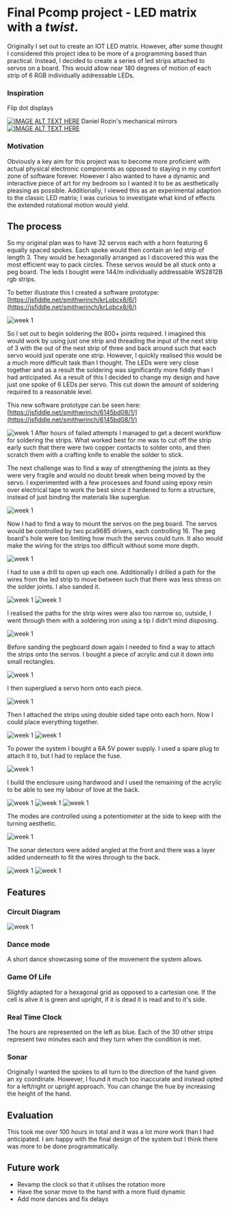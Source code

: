 # Final Pcomp project - LED matrix with a *twist*.

Originally I set out to create an IOT LED matrix. However, after some thought I considered this project idea to be more of a programming based than practical.  Instead, I decided to create a series of led strips attached to servos on a board. This would allow near 180 degrees of motion of each strip of 6 RGB individually addressable LEDs.

### Inspiration

Flip dot displays


[![IMAGE ALT TEXT HERE](https://img.youtube.com/vi/3YPhtsflhf0/0.jpg)](https://www.youtube.com/watch?v=3YPhtsflhf0)
Daniel Rozin's mechanical mirrors
[![IMAGE ALT TEXT HERE](https://img.youtube.com/vi/kV8v2GKC8WA/0.jpg)](https://www.youtube.com/watch?v=kV8v2GKC8WA)


### Motivation
Obviously a key aim for this project was to become more proficient with actual physical electronic components as opposed to staying in my comfort zone of software forever. However I also wanted to have a dynamic and interactive piece of art for my bedroom so I wanted it to be as aesthetically pleasing as possible. Additionally, I viewed this as an experimental adaption to the classic LED matrix; I was curious to investigate what kind of effects the extended rotational motion would yield. 
## The process 

So my original plan was to have 32 servos each with a horn featuring 6 equally spaced spokes. Each spoke would then contain an led strip of length 3. They would be hexagonally arranged as I discovered this was the most efficient way to pack circles. These servos would be all stuck onto a peg board. The leds I bought were 144/m individually addressable WS2812B rgb strips.

To better illustrate this I created a software prototype:  [https://jsfiddle.net/smithwrinch/krLobcx8/6/](https://jsfiddle.net/smithwrinch/krLobcx8/6/)

![week 1](proto1.png)
<!-- ![week 1](sleepy-ai.png) -->

So I set out to begin soldering the 800+ joints required. I imagined this would work by using just one strip and threading the input of the next strip of 3 with the out of the next strip of three and back around such that each servo would just operate one strip. However, I quickly realised this would be a much more difficult task than I thought. The LEDs were very close together and as a result the soldering was significantly more fiddly than I had anticipated. As a result of this I decided to change my design and have just one spoke of 6 LEDs per servo. This cut down the amount of soldering required to a reasonable level.

This new software prototype can be seen here:
[https://jsfiddle.net/smithwrinch/6145bd08/1/](https://jsfiddle.net/smithwrinch/6145bd08/1/)

![week 1](proto2.png)
After hours of failed attempts I managed to get a decent workflow for soldering the strips. What worked best for me was to cut off the strip early such that there were two copper contacts to solder onto, and then scratch them with a crafting knife to enable the solder to stick.

The next challenge was to find a way of strengthening the joints as they were very fragile and would no doubt break when being moved by the servo. I experimented with a few processes and found using epoxy resin over electrical tape to work the best since it hardened to form a structure, instead of just binding the materials like superglue.

![week 1](epoxy.jpg)

Now I had to find a way to mount the servos on the peg board. The servos would be controlled by two pca9685 drivers, each controlling 16. The peg board's hole were too limiting how much the servos could turn. It also would make the wiring for the strips too difficult without some more depth.

![week 1](drill_servo.jpg)

I had to use a drill to open up each one. Additionally I drilled a path for the wires from the led strip to move between such that there was less stress on the solder joints. I also sanded it.

![week 1](drill.jpg)
![week 1](sanding.jpg)



I realised the paths for the strip wires were also too narrow so, outside, I went through them with a soldering iron using a tip I didn't mind disposing.

![week 1](sanding2.jpg)

Before sanding the pegboard down again I needed to find a way to attach the strips onto the servos. I bought a piece of acrylic and cut it down into small rectangles. 

![week 1](acrylic.jpg)

I then superglued a servo horn onto each piece.

![week 1](horn.jpg)

Then I attached the strips using double sided tape onto each horn. Now I could place everything together.

![week 1](strip_tape.jpg)
![week 1](together.jpg)

To power the system I bought a 6A 5V power supply. I used a spare plug to attach it to, but I had to replace the fuse.

![week 1](power1.jpg)

I build the enclosure using hardwood and I used the remaining of the acrylic to be able to see my labour of love at the back.

![week 1](enclousre1.jpg)
![week 1](enclousre2.jpg)
![week 1](enclousre3.jpg)

The modes are controlled using a potentiometer at the side to keep with the turning aesthetic.

![week 1](pot.jpg)

The sonar detectors were added angled at the front and there was a layer added underneath to fit the wires through to the back.

![week 1](side.jpg)
![week 1](side2.jpg)

## Features

### Circuit Diagram

![week 1](circuit3.png)

### Dance mode
A short dance showcasing some of the movement the system allows.


### Game Of Life
Slightly adapted for a hexagonal grid as opposed to a cartesian one. If the cell is alive it is green and upright, if it is dead it is read and to it's side. 

### Real Time Clock
The hours are represented on the left as blue. Each of the 30 other strips represent two minutes each and they turn when the condition is met.


### Sonar
Originally I wanted the spokes to all turn to the direction of the hand given an xy coordinate. However, I found it much too inaccurate and instead opted for a left/right or upright approach. You can change the hue by increasing the height of the hand.


## Evaluation
This took me over 100 hours in total and it was a lot more work than I had anticipated. I am happy with the final design of the system but I think there was more to be done programmatically. 

## Future work

- Revamp the clock so that it utilises the rotation more
- Have the sonar move to the hand with a more fluid dynamic
- Add more dances and fix delays